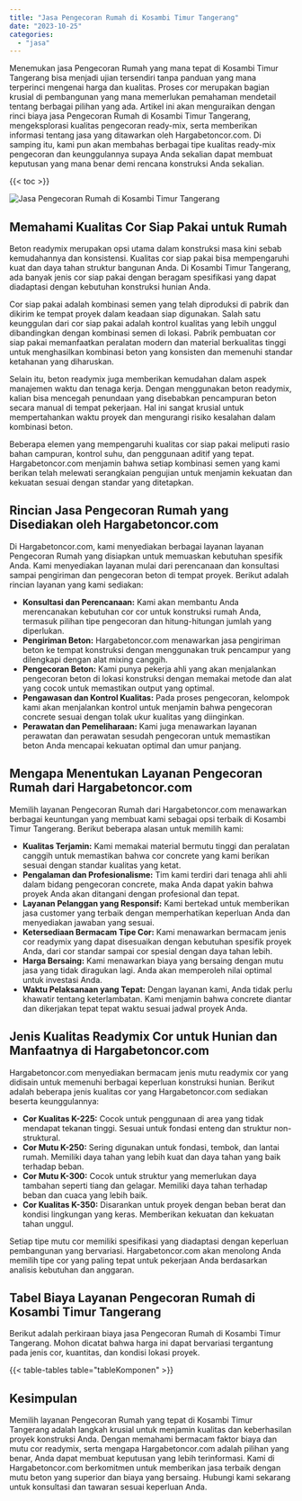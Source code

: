 ```yaml
---
title: "Jasa Pengecoran Rumah di Kosambi Timur Tangerang"
date: "2023-10-25"
categories: 
  - "jasa"
---
```



Menemukan jasa Pengecoran Rumah yang mana tepat di Kosambi Timur Tangerang bisa menjadi ujian tersendiri tanpa panduan yang mana terperinci mengenai harga dan kualitas. Proses cor merupakan bagian krusial di pembangunan yang mana memerlukan pemahaman mendetail tentang berbagai pilihan yang ada. Artikel ini akan menguraikan dengan rinci biaya jasa Pengecoran Rumah di Kosambi Timur Tangerang, mengeksplorasi kualitas pengecoran ready-mix, serta memberikan informasi tentang jasa yang ditawarkan oleh Hargabetoncor.com. Di samping itu, kami pun akan membahas berbagai tipe kualitas ready-mix pengecoran dan keunggulannya supaya Anda sekalian dapat membuat keputusan yang mana benar demi rencana konstruksi Anda sekalian.

{{< toc >}}

![Jasa Pengecoran Rumah di Kosambi Timur Tangerang](https://hargareadymixid.github.io/hbc/readymix-hbc%20(45).png)

## Memahami Kualitas Cor Siap Pakai untuk Rumah

Beton readymix merupakan opsi utama dalam konstruksi masa kini sebab kemudahannya dan konsistensi. Kualitas cor siap pakai bisa mempengaruhi kuat dan daya tahan struktur bangunan Anda. Di Kosambi Timur Tangerang, ada banyak jenis cor siap pakai dengan beragam spesifikasi yang dapat diadaptasi dengan kebutuhan konstruksi hunian Anda.

Cor siap pakai adalah kombinasi semen yang telah diproduksi di pabrik dan dikirim ke tempat proyek dalam keadaan siap digunakan. Salah satu keunggulan dari cor siap pakai adalah kontrol kualitas yang lebih unggul dibandingkan dengan kombinasi semen di lokasi. Pabrik pembuatan cor siap pakai memanfaatkan peralatan modern dan material berkualitas tinggi untuk menghasilkan kombinasi beton yang konsisten dan memenuhi standar ketahanan yang diharuskan.

Selain itu, beton readymix juga memberikan kemudahan dalam aspek manajemen waktu dan tenaga kerja. Dengan menggunakan beton readymix, kalian bisa mencegah penundaan yang disebabkan pencampuran beton secara manual di tempat pekerjaan. Hal ini sangat krusial untuk mempertahankan waktu proyek dan mengurangi risiko kesalahan dalam kombinasi beton.

Beberapa elemen yang mempengaruhi kualitas cor siap pakai meliputi rasio bahan campuran, kontrol suhu, dan penggunaan aditif yang tepat. Hargabetoncor.com menjamin bahwa setiap kombinasi semen yang kami berikan telah melewati serangkaian pengujian untuk menjamin kekuatan dan kekuatan sesuai dengan standar yang ditetapkan.

## Rincian Jasa Pengecoran Rumah yang Disediakan oleh Hargabetoncor.com

Di Hargabetoncor.com, kami menyediakan berbagai layanan layanan Pengecoran Rumah yang disiapkan untuk memuaskan kebutuhan spesifik Anda. Kami menyediakan layanan mulai dari perencanaan dan konsultasi sampai pengiriman dan pengecoran beton di tempat proyek. Berikut adalah rincian layanan yang kami sediakan:

- **Konsultasi dan Perencanaan:** Kami akan membantu Anda merencanakan kebutuhan cor cor untuk konstruksi rumah Anda, termasuk pilihan tipe pengecoran dan hitung-hitungan jumlah yang diperlukan.
- **Pengiriman Beton:** Hargabetoncor.com menawarkan jasa pengiriman beton ke tempat konstruksi dengan menggunakan truk pencampur yang dilengkapi dengan alat mixing canggih.
- **Pengecoran Beton:** Kami punya pekerja ahli yang akan menjalankan pengecoran beton di lokasi konstruksi dengan memakai metode dan alat yang cocok untuk memastikan output yang optimal.
- **Pengawasan dan Kontrol Kualitas:** Pada proses pengecoran, kelompok kami akan menjalankan kontrol untuk menjamin bahwa pengecoran concrete sesuai dengan tolak ukur kualitas yang diinginkan.
- **Perawatan dan Pemeliharaan:** Kami juga menawarkan layanan perawatan dan perawatan sesudah pengecoran untuk memastikan beton Anda mencapai kekuatan optimal dan umur panjang.

## Mengapa Menentukan Layanan Pengecoran Rumah dari Hargabetoncor.com

Memilih layanan Pengecoran Rumah dari Hargabetoncor.com menawarkan berbagai keuntungan yang membuat kami sebagai opsi terbaik di Kosambi Timur Tangerang. Berikut beberapa alasan untuk memilih kami:

- **Kualitas Terjamin:** Kami memakai material bermutu tinggi dan peralatan canggih untuk memastikan bahwa cor concrete yang kami berikan sesuai dengan standar kualitas yang ketat.
- **Pengalaman dan Profesionalisme:** Tim kami terdiri dari tenaga ahli ahli dalam bidang pengecoran concrete, maka Anda dapat yakin bahwa proyek Anda akan ditangani dengan profesional dan tepat.
- **Layanan Pelanggan yang Responsif:** Kami bertekad untuk memberikan jasa customer yang terbaik dengan memperhatikan keperluan Anda dan menyediakan jawaban yang sesuai.
- **Ketersediaan Bermacam Tipe Cor:** Kami menawarkan bermacam jenis cor readymix yang dapat disesuaikan dengan kebutuhan spesifik proyek Anda, dari cor standar sampai cor spesial dengan daya tahan lebih.
- **Harga Bersaing:** Kami menawarkan biaya yang bersaing dengan mutu jasa yang tidak diragukan lagi. Anda akan memperoleh nilai optimal untuk investasi Anda.
- **Waktu Pelaksanaan yang Tepat:** Dengan layanan kami, Anda tidak perlu khawatir tentang keterlambatan. Kami menjamin bahwa concrete diantar dan dikerjakan tepat tepat waktu sesuai jadwal proyek Anda.

## Jenis Kualitas Readymix Cor untuk Hunian dan Manfaatnya di Hargabetoncor.com

Hargabetoncor.com menyediakan bermacam jenis mutu readymix cor yang didisain untuk memenuhi berbagai keperluan konstruksi hunian. Berikut adalah beberapa jenis kualitas cor yang Hargabetoncor.com sediakan beserta keunggulannya:

- **Cor Kualitas K-225:** Cocok untuk penggunaan di area yang tidak mendapat tekanan tinggi. Sesuai untuk fondasi enteng dan struktur non-struktural.
- **Cor Mutu K-250:** Sering digunakan untuk fondasi, tembok, dan lantai rumah. Memiliki daya tahan yang lebih kuat dan daya tahan yang baik terhadap beban.
- **Cor Mutu K-300:** Cocok untuk struktur yang memerlukan daya tambahan seperti tiang dan gelagar. Memiliki daya tahan terhadap beban dan cuaca yang lebih baik.
- **Cor Kualitas K-350:** Disarankan untuk proyek dengan beban berat dan kondisi lingkungan yang keras. Memberikan kekuatan dan kekuatan tahan unggul.

Setiap tipe mutu cor memiliki spesifikasi yang diadaptasi dengan keperluan pembangunan yang bervariasi. Hargabetoncor.com akan menolong Anda memilih tipe cor yang paling tepat untuk pekerjaan Anda berdasarkan analisis kebutuhan dan anggaran.

## Tabel Biaya Layanan Pengecoran Rumah di Kosambi Timur Tangerang

Berikut adalah perkiraan biaya jasa Pengecoran Rumah di Kosambi Timur Tangerang. Mohon dicatat bahwa harga ini dapat bervariasi tergantung pada jenis cor, kuantitas, dan kondisi lokasi proyek.

{{< table-tables table="tableKomponen" >}}

## Kesimpulan

Memilih layanan Pengecoran Rumah yang tepat di Kosambi Timur Tangerang adalah langkah krusial untuk menjamin kualitas dan keberhasilan proyek konstruksi Anda. Dengan memahami bermacam faktor biaya dan mutu cor readymix, serta mengapa Hargabetoncor.com adalah pilihan yang benar, Anda dapat membuat keputusan yang lebih terinformasi. Kami di Hargabetoncor.com berkomitmen untuk memberikan jasa terbaik dengan mutu beton yang superior dan biaya yang bersaing. Hubungi kami sekarang untuk konsultasi dan tawaran sesuai keperluan Anda.
